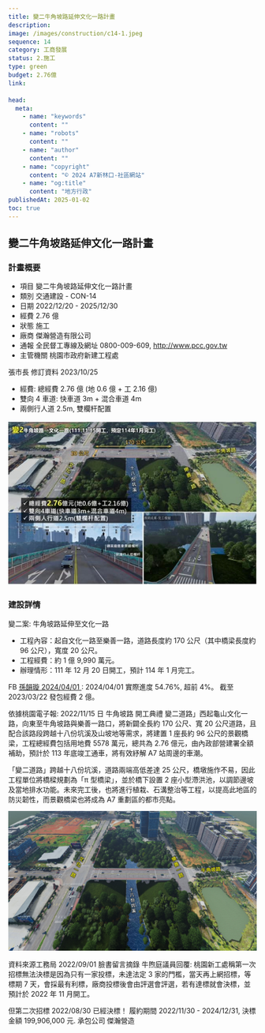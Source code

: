```yaml
---
title: 變二牛角坡路延伸文化一路計畫
description:
image: /images/construction/c14-1.jpeg
sequence: 14
category: 工商發展
status: 2.施工
type: green
budget: 2.76億
link:

head:
  meta:
    - name: "keywords"
      content: ""
    - name: "robots"
      content: ""
    - name: "author"
      content: ""
    - name: "copyright"
      content: "© 2024 A7新林口-社區網站"
    - name: "og:title"
      content: "地方行政"
publishedAt: 2025-01-02
toc: true
---
```


## 變二牛角坡路延伸文化一路計畫

### 計畫概要

- 項目 變二牛角坡路延伸文化一路計畫
- 類別 交通建設 - CON-14
- 日期 2022/12/20 - 2025/12/30
- 經費 2.76 億
- 狀態 施工
- 廠商 傑瀚營造有限公司
- 通報 全民督工專線及網址 0800-009-609, http://www.pcc.gov.tw
- 主管機關 桃園市政府新建工程處

張市長 修訂資料 2023/10/25

- 經費: 總經費 2.76 億 (地 0.6 億 + 工 2.16 億)
- 雙向 4 車道: 快車道 3m + 混合車道 4m
- 兩側行人道 2.5m, 雙欄杆配置

![c14-1.jpeg](/images/construction/c14-1.jpeg)

### 建設詳情

變二案: 牛角坡路延伸至文化一路

- 工程內容：起自文化一路至樂善一路，道路長度約 170 公尺（其中橋梁長度約 96 公尺），寬度 20 公尺。
- 工程經費：約 1 億 9,990 萬元。
- 辦理情形：111 年 12 月 20 日開工，預計 114 年 1 月完工。

FB <a href="https://www.facebook.com/sun0976315743/posts/pfbid0u8pD1z5ui7oFYY5C6Tpu6rDm12FzAHVuT4uAfEgT3dQ4bhaFGqv7fU3uqT8RyN22l">孫韻璇 2024/04/01 </a>: 2024/04/01 實際進度 54.76%, 超前 4%。 截至 2023/03/22 發包經費 2 億。

依據桃園電子報: 2022/11/15 日 牛角坡路 開工典禮
變二道路」西起龜山文化一路，向東至牛角坡路與樂善一路口，將新闢全長約 170 公尺、寬 20 公尺道路，且配合該路段跨越十八份坑溪及山坡地等需求，將建置 1 座長約 96 公尺的景觀橋梁，工程總經費包括用地費 5578 萬元，總共為 2.76 億元，由內政部營建署全額補助，預計於 113 年底竣工通車，將有效紓解 A7 站周邊的車潮。

「變二道路」跨越十八份坑溪，道路兩端高低差達 25 公尺，橋墩施作不易，因此工程單位將橋樑規劃為「π 型橋梁」，並於橋下設置 2 座小型滯洪池，以調節邊坡及當地排水功能。未來完工後，也將進行植栽、石溝整治等工程，以提高此地區的防災韌性，而景觀橋梁也將成為 A7 重劃區的都市亮點。

![c14-2.jpeg](/images/construction/c14-2.jpeg)

資料來源工務局
2022/09/01 臉書留言摘錄 牛煦庭議員回覆: 桃園新工處稱第一次招標無法決標是因為只有一家投標，未達法定 3 家的門檻，當天再上網招標，等標期 7 天，會採最有利標，廠商投標後會由評選會評選，若有達標就會決標，並預計於 2022 年 11 月開工。

但第二次招標 2022/08/30 已經決標！ 履約期間 2022/11/30 - 2024/12/31, 決標金額 199,906,000 元. 承包公司 傑瀚營造
